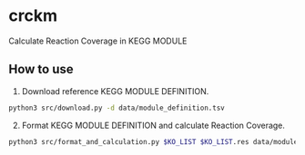 # crckm
Calculate Reaction Coverage in KEGG MODULE

## How to use
1. Download reference KEGG MODULE DEFINITION.
```bash
python3 src/download.py -d data/module_definition.tsv
```
2. Format KEGG MODULE DEFINITION and calculate Reaction Coverage.
```bash
python3 src/format_and_calculation.py $KO_LIST $KO_LIST.res data/module_definition.tsv
```
